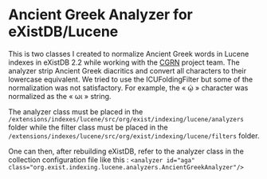 # Ancient Greek Analyzer for eXistDB/Lucene
This is two classes I created to normalize Ancient Greek words in Lucene indexes in eXistDB 2.2 while working with the [CGRN](http://cgrn.ulg.ac.be) project team. The analyzer strip Ancient Greek diacritics and convert all characters to their lowercase equivalent. We tried to use the ICUFoldingFilter but some of the normalization was not satisfactory. For example, the « ῴ » character was normalized as the « ωι » string.

The analyzer class must be placed in the `/extensions/indexes/lucene/src/org/exist/indexing/lucene/analyzers` folder while the filter class must be placed in the `/extensions/indexes/lucene/src/org/exist/indexing/lucene/filters` folder.

One can then, after rebuilding eXistDB, refer to the analyzer class in the collection configuration file like this :
`<analyzer id="aga" class="org.exist.indexing.lucene.analyzers.AncientGreekAnalyzer"/>`
